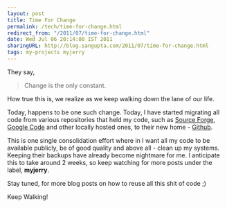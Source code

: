 ```yaml
---
layout: post
title: Time For Change
permalink: /tech/time-for-change.html
redirect_from: "/2011/07/time-for-change.html"
date: Wed Jul 06 20:14:00 IST 2011
sharingURL: http://blog.sangupta.com/2011/07/time-for-change.html
tags: my-projects myjerry
---
```


They say,

>    Change is the only constant.

How true this is, we realize as we keep walking down the lane of our life.

Today, happens to be one such change. Today, I have started migrating all code from various repositories that held my code, such as 
<a href="http://sourceforge.net/projects/jerry/">Source Forge</a>, 
<a href="http://code.google.com/p/sangupta">Google Code</a> and other locally hosted ones, to their new home - 
<a href="https://github.com/organizations/myjerry">Github</a>.

This is one single consolidation effort where in I want all my code to be available 
publicly, be of good quality and above all - clean up my systems. Keeping their backups 
have already become nightmare for me. I anticipate this to take around 2 weeks, so keep 
watching for more posts under the label, <b>myjerry</b>.

Stay tuned, for more blog posts on how to reuse all this shit of code ;)

Keep Walking!
